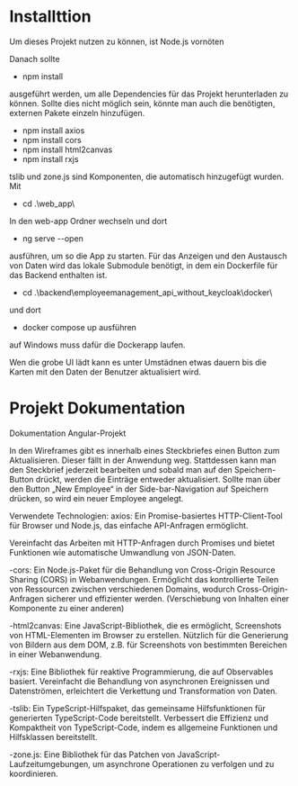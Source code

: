 # Installttion
Um dieses Projekt nutzen zu können, ist Node.js vornöten

Danach sollte

- npm install

ausgeführt werden, um alle Dependencies für das Projekt herunterladen zu können. 
Sollte dies nicht möglich sein, könnte man auch die benötigten, externen Pakete einzeln hinzufügen.

- npm install axios
- npm install cors
- npm install html2canvas
- npm install rxjs

tslib und zone.js sind Komponenten, die automatisch hinzugefügt wurden.
Mit 
- cd .\web_app\

 In den web-app Ordner wechseln und dort

- ng serve --open  

ausführen, um so die App zu starten.
Für das Anzeigen und den Austausch von Daten wird das lokale Submodule benötigt, in dem ein Dockerfile für das Backend enthalten ist.

- cd .\backend\employeemanagement_api_without_keycloak\docker\

und dort 

- docker compose up ausführen

auf Windows muss dafür die Dockerapp laufen. 

Wen die grobe UI lädt kann es unter Umstädnen etwas dauern bis die Karten mit den Daten der Benutzer aktualisiert wird. 

# Projekt Dokumentation

Dokumentation Angular-Projekt

In den Wireframes gibt es innerhalb eines Steckbriefes einen Button zum Aktualisieren. Dieser fällt in der Anwendung weg. Stattdessen kann man den Steckbrief jederzeit bearbeiten und sobald man auf den Speichern-Button drückt,
werden die Einträge entweder aktualisiert. Sollte man über den Button „New Employee“ in der Side-bar-Navigation auf Speichern drücken, so wird ein neuer Employee angelegt.

Verwendete Technologien:
axios:
Ein Promise-basiertes HTTP-Client-Tool für Browser und Node.js, das einfache API-Anfragen ermöglicht.

Vereinfacht das Arbeiten mit HTTP-Anfragen durch Promises und bietet Funktionen wie automatische Umwandlung von JSON-Daten.

-cors:
Ein Node.js-Paket für die Behandlung von Cross-Origin Resource Sharing (CORS) in Webanwendungen.
Ermöglicht das kontrollierte Teilen von Ressourcen zwischen verschiedenen Domains, wodurch Cross-Origin-Anfragen sicherer und effizienter werden.
(Verschiebung von Inhalten einer Komponente zu einer anderen)

-html2canvas:
Eine JavaScript-Bibliothek, die es ermöglicht, Screenshots von HTML-Elementen im Browser zu erstellen.
Nützlich für die Generierung von Bildern aus dem DOM, z.B. für Screenshots von bestimmten Bereichen in einer Webanwendung.

-rxjs:
Eine Bibliothek für reaktive Programmierung, die auf Observables basiert.
Vereinfacht die Behandlung von asynchronen Ereignissen und Datenströmen, erleichtert die Verkettung und Transformation von Daten.

-tslib:
Ein TypeScript-Hilfspaket, das gemeinsame Hilfsfunktionen für generierten TypeScript-Code bereitstellt.
Verbessert die Effizienz und Kompaktheit von TypeScript-Code, indem es allgemeine Funktionen und Hilfsklassen bereitstellt.

-zone.js:
Eine Bibliothek für das Patchen von JavaScript-Laufzeitumgebungen, um asynchrone Operationen zu verfolgen und zu koordinieren.
